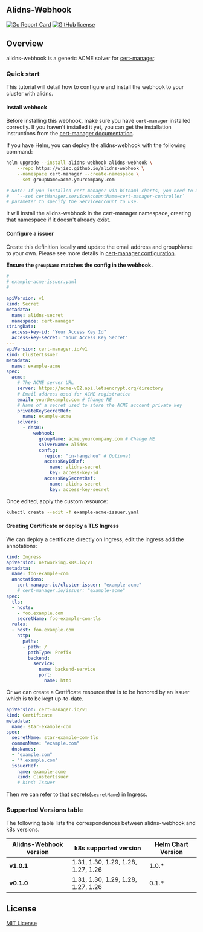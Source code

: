 Alidns-Webhook
---

[![Go Report Card](https://goreportcard.com/badge/github.com/wjiec/alidns-webhook)](https://goreportcard.com/report/github.com/wjiec/alidns-webhook)
[![GitHub license](https://img.shields.io/github/license/wjiec/alidns-webhook.svg)](https://github.com/wjiec/alidns-webhook/blob/main/LICENSE)

## Overview

alidns-webhook is a generic ACME solver for [cert-manager](https://github.com/cert-manager/cert-manager).

### Quick start

This tutorial will detail how to configure and install the webhook to your cluster with alidns.


#### Install webhook

Before installing this webhook, make sure you have `cert-manager` installed correctly.
If you haven't installed it yet, you can get the installation instructions from the [cert-manager documentation][1].

If you have Helm, you can deploy the alidns-webhook with the following command:
```bash
helm upgrade --install alidns-webhook alidns-webhook \
    --repo https://wjiec.github.io/alidns-webhook \
    --namespace cert-manager --create-namespace \
    --set groupName=acme.yourcompany.com

# Note: If you installed cert-manager via bitnami charts, you need to add the additional
#   `--set certManager.serviceAccountName=cert-manager-controller`
# parameter to specify the ServiceAccount to use.
```

It will install the alidns-webhook in the cert-manager namespace, creating that namespace if it doesn't already exist.


#### Configure a issuer

Create this definition locally and update the email address and groupName to your own. Please see more details in [cert-manager configuration][2].

__Ensure the `groupName` matches the config in the webhook.__

```yaml
#
# example-acme-issuer.yaml
#

apiVersion: v1
kind: Secret
metadata:
  name: alidns-secret
  namespace: cert-manager
stringData:
  access-key-id: "Your Access Key Id"
  access-key-secret: "Your Access Key Secret"
---
apiVersion: cert-manager.io/v1
kind: ClusterIssuer
metadata:
  name: example-acme
spec:
  acme:
    # The ACME server URL
    server: https://acme-v02.api.letsencrypt.org/directory
    # Email address used for ACME registration
    email: your@example.com # Change ME
    # Name of a secret used to store the ACME account private key
    privateKeySecretRef:
      name: example-acme
    solvers:
      - dns01:
          webhook:
            groupName: acme.yourcompany.com # Change ME
            solverName: alidns
            config:
              region: "cn-hangzhou" # Optional
              accessKeyIdRef:
                name: alidns-secret
                key: access-key-id
              accessKeySecretRef:
                name: alidns-secret
                key: access-key-secret
```

Once edited, apply the custom resource:
```bash
kubectl create --edit -f example-acme-issuer.yaml
```


#### Creating Certificate or deploy a TLS Ingress

We can deploy a certificate directly on Ingress, edit the ingress add the annotations:
```yaml
kind: Ingress
apiVersion: networking.k8s.io/v1
metadata:
  name: foo-example-com
  annotations:
    cert-manager.io/cluster-issuer: "example-acme"
    # cert-manager.io/issuer: "example-acme"
spec:
  tls:
  - hosts:
    - foo.example.com
    secretName: foo-example-com-tls
  rules:
  - host: foo.example.com
    http:
      paths:
      - path: /
        pathType: Prefix
        backend:
          service:
            name: backend-service
            port:
              name: http
```

Or we can create a Certificate resource that is to be honored by an issuer which is to be kept up-to-date.
```yaml
apiVersion: cert-manager.io/v1
kind: Certificate
metadata:
  name: star-example-com
spec:
  secretName: star-example-com-tls
  commonName: "example.com"
  dnsNames:
  - "example.com"
  - "*.example.com"
  issuerRef:
    name: example-acme
    kind: ClusterIssuer
    # kind: Issuer
```
Then we can refer to that secrets(`secretName`) in Ingress.


### Supported Versions table

The following table lists the correspondences between alidns-webhook and k8s versions.

| Alidns-Webhook version | k8s supported version              | Helm Chart Version |
|------------------------|------------------------------------|--------------------|
| **v1.0.1**             | 1.31, 1.30, 1.29, 1.28, 1.27, 1.26 | 1.0.*              |
| **v0.1.0**             | 1.31, 1.30, 1.29, 1.28, 1.27, 1.26 | 0.1.*              |


## License

[MIT License](https://github.com/wjiec/alidns-webhook/blob/main/LICENSE)


[1]: https://cert-manager.io/docs/installation/
[2]: https://cert-manager.io/docs/configuration/
